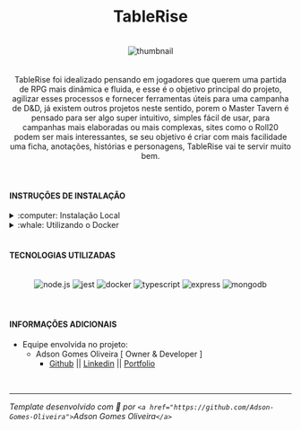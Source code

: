 <div align="center"><h1>TableRise</h1></div>
<br />
<div align="center"><img src="" alt="thumbnail" /></div>
<br />
<br />
<div align="center">
TableRise foi idealizado pensando em jogadores que querem uma partida de RPG mais dinâmica e fluida,
e esse é o objetivo principal do projeto, agilizar esses processos e fornecer ferramentas úteis para uma campanha de
D&D, já existem outros projetos neste sentido, porem o Master Tavern é pensado para ser algo
super intuitivo, simples fácil de usar, para campanhas mais elaboradas ou mais complexas, sites
como o Roll20 podem ser mais interessantes, se seu objetivo é criar com mais facilidade uma ficha,
anotações, histórias e personagens, TableRise vai te servir muito bem.
</div>
<br />
<br />
<h4>INSTRUÇÕES DE INSTALAÇÃO</h4>
<details>
<summary>:computer: Instalação Local</summary>
<br>

> Clone este repositório `git clone git@github.com:Adson-Gomes-Oliveira/taverna-do-mestre-backend.git`

> Entre na pasta **taverna-do-mestre-backend**, e execute `npm install`

> **! Importante:** Os comandos abaixo exigem que o banco de dados esteja configurado corretamente, consulte o env.example.txt
>
> para saber as variaveis que precisa fornecer para o backend funcionar.

> Para popular o banco execute na raiz do projeto `npm run seed:db`

> Para subir o servidor: `npm run dev`

> Acesse *localhost:3001/api-docs* para utilizar o swagger da API

> Aproveite ! 😄

</details>
<details>
<summary>:whale: Utilizando o Docker</summary>
<br>

> Clone este repositório `git clone git@github.com:Adson-Gomes-Oliveira/master-tavern.git`

> Execute `docker-compose up -d --build` e seu ambiente estará pronto para utilizar.

> Acesse *localhost:3001/api-docs* para utilizar o swagger da API

> Aproveite ! 😄

</details>
<br />
<h4>TECNOLOGIAS UTILIZADAS</h4>
<br />
<div align="center">
<img src="https://img.shields.io/badge/node.js-6DA55F?style=for-the-badge&logo=node.js&logoColor=white" alt="node.js" />
<img src="https://img.shields.io/badge/-jest-%23C21325?style=for-the-badge&logo=jest&logoColor=white" alt="jest" />
<img src="https://img.shields.io/badge/docker-%230db7ed.svg?style=for-the-badge&logo=docker&logoColor=white" alt="docker" />
<img src="https://img.shields.io/badge/typescript-%23007ACC.svg?style=for-the-badge&logo=typescript&logoColor=white" alt="typescript" />
<img src="https://img.shields.io/badge/express.js-%23404d59.svg?style=for-the-badge&logo=express&logoColor=%2361DAFB" alt="express" />
<img src="https://img.shields.io/badge/MongoDB-%234ea94b.svg?style=for-the-badge&logo=mongodb&logoColor=white" alt="mongodb" />
</div>
<br />

<br />

<h4>INFORMAÇÕES ADICIONAIS</h4>

- Equipe envolvida no projeto:
  - Adson Gomes Oliveira [ Owner & Developer ]
    - [Github](https://github.com/Adson-Gomes-Oliveira) || [Linkedin](https://www.linkedin.com/in/adson-gomes-oliveira/) || [Portfolio](https://devago.com.br)

<br />

---

*Template desenvolvido com :white_heart: por `<a href="https://github.com/Adson-Gomes-Oliveira">`Adson Gomes Oliveira`</a>`*
